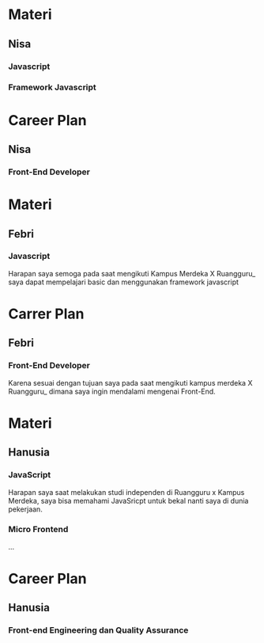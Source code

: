 # Materi
## Nisa
### Javascript
### Framework Javascript

# Career Plan
## Nisa
### Front-End Developer

# Materi
## Febri
### Javascript
Harapan saya semoga pada saat mengikuti Kampus Merdeka X Ruangguru_ saya dapat mempelajari basic dan menggunakan framework javascript

# Carrer Plan
## Febri
### Front-End Developer
Karena sesuai dengan tujuan saya pada saat mengikuti kampus merdeka X Ruangguru_ dimana saya ingin mendalami mengenai Front-End.


# Materi
## Hanusia
### JavaScript
Harapan saya saat melakukan studi independen di Ruangguru x Kampus Merdeka, saya bisa memahami JavaSricpt untuk bekal nanti saya di dunia pekerjaan.
### Micro Frontend
...
# Career Plan
## Hanusia
### Front-end Engineering dan Quality Assurance